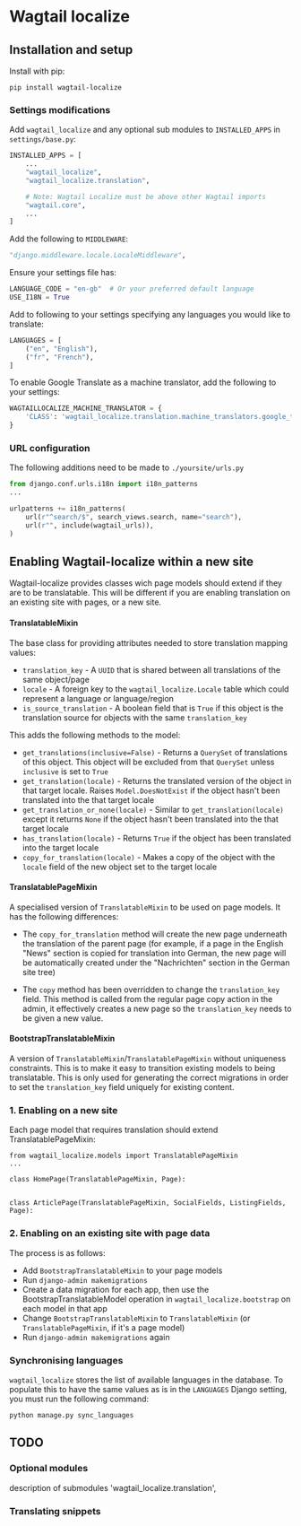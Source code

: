 # Wagtail localize


## Installation and setup

Install with pip:

```shell
pip install wagtail-localize
```

### Settings modifications

Add `wagtail_localize` and any optional sub modules to `INSTALLED_APPS` in `settings/base.py`:

```python
INSTALLED_APPS = [
    ...
    "wagtail_localize",
    "wagtail_localize.translation",

    # Note: Wagtail Localize must be above other Wagtail imports
    "wagtail.core",
    ...
]
```

Add the following to `MIDDLEWARE`:

```python
"django.middleware.locale.LocaleMiddleware",
```

Ensure your settings file has:

```python
LANGUAGE_CODE = "en-gb"  # Or your preferred default language
USE_I18N = True
```

Add to following to your settings specifying any languages you would like to translate:

```python
LANGUAGES = [
    ("en", "English"),
    ("fr", "French"),
]
```

To enable Google Translate as a machine translator, add the following to your settings:

```python
WAGTAILLOCALIZE_MACHINE_TRANSLATOR = {
    'CLASS': 'wagtail_localize.translation.machine_translators.google_translate.GoogleTranslateTranslator',
}
```


### URL configuration

The following additions need to be made to `./yoursite/urls.py`

```python
from django.conf.urls.i18n import i18n_patterns
...

urlpatterns += i18n_patterns(
    url(r"^search/$", search_views.search, name="search"),
    url(r"", include(wagtail_urls)),
)
```

## Enabling Wagtail-localize within a new site

Wagtail-localize provides classes wich page models should extend if they are to be translatable. This will be different if you are enabling translation on an existing site with pages, or a new site.

#### TranslatableMixin

The base class for providing attributes needed to store translation mapping values:

- `translation_key` - A `UUID` that is shared between all translations of the same object/page
- `locale` - A foreign key to the `wagtail_localize.Locale` table which could represent a language or language/region
- `is_source_translation` - A boolean field that is `True` if this object is the translation source for objects with the same `translation_key`

This adds the following methods to the model:

 - `get_translations(inclusive=False)` - Returns a `QuerySet` of translations of this object. This object will be excluded from that `QuerySet` unless `inclusive` is set to `True`
 - `get_translation(locale)` - Returns the translated version of the object in that target locale. Raises `Model.DoesNotExist` if the object hasn't been translated into the that target locale
  - `get_translation_or_none(locale)` - Similar to `get_translation(locale)` except it returns `None` if the object hasn't been translated into the that target locale
 - `has_translation(locale)` - Returns `True` if the object has been translated into the target locale
 - `copy_for_translation(locale)` - Makes a copy of the object with the `locale` field of the new object set to the target locale

#### TranslatablePageMixin

A specialised version of `TranslatableMixin` to be used on page models. It has the following differences:

- The `copy_for_translation` method will create the new page underneath the translation of the parent page (for example, if a page in the English "News" section is copied for translation into German, the new page will be automatically created under the "Nachrichten" section in the German site tree)

- The `copy` method has been overridden to change the `translation_key` field. This method is called from the regular page copy action in the admin, it effectively creates a new page so the `translation_key` needs to be given a new value.

#### BootstrapTranslatableMixin

A version of `TranslatableMixin`/`TranslatablePageMixin` without uniqueness constraints. This is to make it easy to transition existing models to being translatable. This is only used for generating the correct migrations in order to set the `translation_key` field uniquely for existing content.

### 1. Enabling on a new site

Each page model that requires translation should extend TranslatablePageMixin:

```
from wagtail_localize.models import TranslatablePageMixin
...

class HomePage(TranslatablePageMixin, Page):


class ArticlePage(TranslatablePageMixin, SocialFields, ListingFields, Page):
```

### 2. Enabling on an existing site with page data

The process is as follows:

- Add `BootstrapTranslatableMixin` to your page models
- Run `django-admin makemigrations`
- Create a data migration for each app, then use the BootstrapTranslatableModel operation in
`wagtail_localize.bootstrap` on each model in that app
- Change `BootstrapTranslatableMixin` to `TranslatableMixin` (or `TranslatablePageMixin`, if it's a page model)
- Run `django-admin makemigrations` again


### Synchronising languages

`wagtail_localize` stores the list of available languages in the database. To populate this to have the same values as is in the `LANGUAGES` Django setting, you must run the following command:

```shell
python manage.py sync_languages
```

## TODO

### Optional modules

description of submodules
'wagtail_localize.translation',

### Translating snippets
